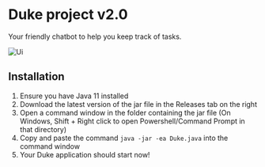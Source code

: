 # Duke project v2.0

Your friendly chatbot to help you keep track of tasks.

![Ui](https://user-images.githubusercontent.com/97219114/189934119-1ae25142-9970-4bc8-9fd2-34f0be61523d.png)

## Installation
1. Ensure you have Java 11 installed
2. Download the latest version of the jar file in the Releases tab on the right
3. Open a command window in the folder containing the jar file (On Windows, Shift + Right click to open Powershell/Command Prompt in that directory)
4. Copy and paste the command `java -jar -ea Duke.java` into the command window
5. Your Duke application should start now!
